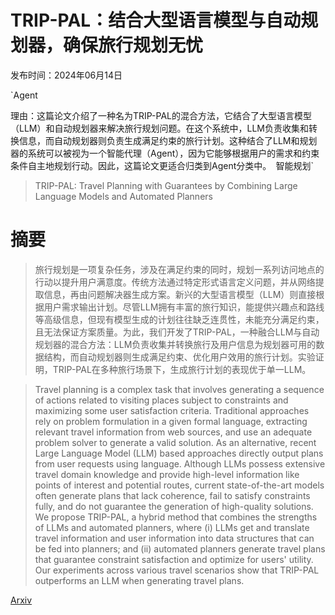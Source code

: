 # TRIP-PAL：结合大型语言模型与自动规划器，确保旅行规划无忧

发布时间：2024年06月14日

`Agent

理由：这篇论文介绍了一种名为TRIP-PAL的混合方法，它结合了大型语言模型（LLM）和自动规划器来解决旅行规划问题。在这个系统中，LLM负责收集和转换信息，而自动规划器则负责生成满足约束的旅行计划。这种结合了LLM和规划器的系统可以被视为一个智能代理（Agent），因为它能够根据用户的需求和约束条件自主地规划行动。因此，这篇论文更适合归类到Agent分类中。` `智能规划`

> TRIP-PAL: Travel Planning with Guarantees by Combining Large Language Models and Automated Planners

# 摘要

> 旅行规划是一项复杂任务，涉及在满足约束的同时，规划一系列访问地点的行动以提升用户满意度。传统方法通过特定形式语言定义问题，并从网络提取信息，再由问题解决器生成方案。新兴的大型语言模型（LLM）则直接根据用户需求输出计划。尽管LLM拥有丰富的旅行知识，能提供兴趣点和路线等高级信息，但现有模型生成的计划往往缺乏连贯性，未能充分满足约束，且无法保证方案质量。为此，我们开发了TRIP-PAL，一种融合LLM与自动规划器的混合方法：LLM负责收集并转换旅行及用户信息为规划器可用的数据结构，而自动规划器则生成满足约束、优化用户效用的旅行计划。实验证明，TRIP-PAL在多种旅行场景下，生成旅行计划的表现优于单一LLM。

> Travel planning is a complex task that involves generating a sequence of actions related to visiting places subject to constraints and maximizing some user satisfaction criteria. Traditional approaches rely on problem formulation in a given formal language, extracting relevant travel information from web sources, and use an adequate problem solver to generate a valid solution. As an alternative, recent Large Language Model (LLM) based approaches directly output plans from user requests using language. Although LLMs possess extensive travel domain knowledge and provide high-level information like points of interest and potential routes, current state-of-the-art models often generate plans that lack coherence, fail to satisfy constraints fully, and do not guarantee the generation of high-quality solutions. We propose TRIP-PAL, a hybrid method that combines the strengths of LLMs and automated planners, where (i) LLMs get and translate travel information and user information into data structures that can be fed into planners; and (ii) automated planners generate travel plans that guarantee constraint satisfaction and optimize for users' utility. Our experiments across various travel scenarios show that TRIP-PAL outperforms an LLM when generating travel plans.

[Arxiv](https://arxiv.org/abs/2406.10196)